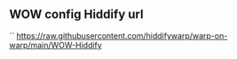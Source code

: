 ## WOW config Hiddify url
``
https://raw.githubusercontent.com/hiddifywarp/warp-on-warp/main/WOW-Hiddify
```
